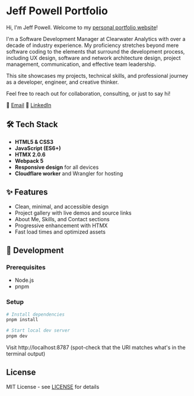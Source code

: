 # Jeff Powell Portfolio

Hi, I'm Jeff Powell. Welcome to my [personal portfolio website](https://jeffpowell.dev)! 

I'm a Software Development Manager at Clearwater Analytics with over a decade of industry experience. My proficiency stretches beyond mere software coding to the elements that surround the development process, including UX design, software and network architecture design, project management, communication, and effective team leadership.

This site showcases my projects, technical skills, and professional journey as a developer, engineer, and creative thinker.

Feel free to reach out for collaboration, consulting, or just to say hi!

📧 [Email](mailto:hi@jeffpowell.dev)
💼 [LinkedIn](https://www.linkedin.com/in/jeffrpowell)

## 🛠️ Tech Stack
- **HTML5 & CSS3**
- **JavaScript (ES6+)**
- **HTMX 2.0.6**
- **Webpack 5**
- **Responsive design** for all devices
- **Cloudflare worker** and Wrangler for hosting

## ✨ Features
- Clean, minimal, and accessible design
- Project gallery with live demos and source links
- About Me, Skills, and Contact sections
- Progressive enhancement with HTMX
- Fast load times and optimized assets

## 🚧 Development

### Prerequisites
- Node.js
- pnpm

### Setup
```bash
# Install dependencies
pnpm install

# Start local dev server
pnpm dev
```

Visit http://localhost:8787 (spot-check that the URI matches what's in the terminal output)

## License

MIT License - see [LICENSE](../../LICENSE) for details
